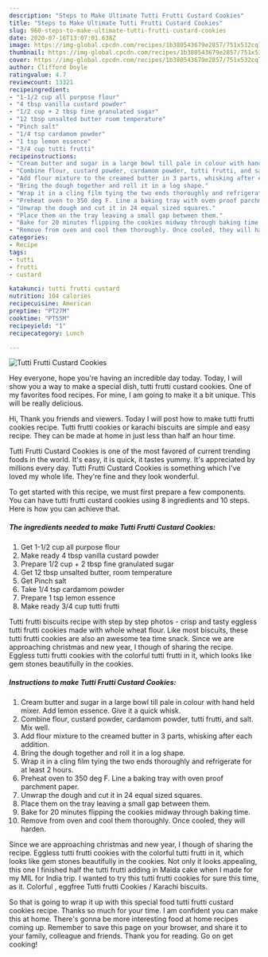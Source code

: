 ```yaml
---
description: "Steps to Make Ultimate Tutti Frutti Custard Cookies"
title: "Steps to Make Ultimate Tutti Frutti Custard Cookies"
slug: 960-steps-to-make-ultimate-tutti-frutti-custard-cookies
date: 2020-07-16T13:07:01.638Z
image: https://img-global.cpcdn.com/recipes/1b380543679e2857/751x532cq70/tutti-frutti-custard-cookies-recipe-main-photo.jpg
thumbnail: https://img-global.cpcdn.com/recipes/1b380543679e2857/751x532cq70/tutti-frutti-custard-cookies-recipe-main-photo.jpg
cover: https://img-global.cpcdn.com/recipes/1b380543679e2857/751x532cq70/tutti-frutti-custard-cookies-recipe-main-photo.jpg
author: Clifford Doyle
ratingvalue: 4.7
reviewcount: 13321
recipeingredient:
- "1-1/2 cup all purpose flour"
- "4 tbsp vanilla custard powder"
- "1/2 cup + 2 tbsp fine granulated sugar"
- "12 tbsp unsalted butter room temperature"
- "Pinch salt"
- "1/4 tsp cardamom powder"
- "1 tsp lemon essence"
- "3/4 cup tutti frutti"
recipeinstructions:
- "Cream butter and sugar in a large bowl till pale in colour with hand held mixer. Add lemon essence. Give it a quick whisk."
- "Combine flour, custard powder, cardamom powder, tutti frutti, and salt. Mix well."
- "Add flour mixture to the creamed butter in 3 parts, whisking after each addition."
- "Bring the dough together and roll it in a log shape."
- "Wrap it in a cling film tying the two ends thoroughly and refrigerate for at least 2 hours."
- "Preheat oven to 350 deg F. Line a baking tray with oven proof parchment paper."
- "Unwrap the dough and cut it in 24 equal sized squares."
- "Place them on the tray leaving a small gap between them."
- "Bake for 20 minutes flipping the cookies midway through baking time."
- "Remove from oven and cool them thoroughly. Once cooled, they will harden."
categories:
- Recipe
tags:
- tutti
- frutti
- custard

katakunci: tutti frutti custard 
nutrition: 104 calories
recipecuisine: American
preptime: "PT27M"
cooktime: "PT55M"
recipeyield: "1"
recipecategory: Lunch

---
```



![Tutti Frutti Custard Cookies](https://img-global.cpcdn.com/recipes/1b380543679e2857/751x532cq70/tutti-frutti-custard-cookies-recipe-main-photo.jpg)

Hey everyone, hope you're having an incredible day today. Today, I will show you a way to make a special dish, tutti frutti custard cookies. One of my favorites food recipes. For mine, I am going to make it a bit unique. This will be really delicious.

Hi, Thank you friends and viewers. Today I will post how to make tutti frutti cookies recipe. Tutti frutti cookies or karachi biscuits are simple and easy recipe. They can be made at home in just less than half an hour time.

Tutti Frutti Custard Cookies is one of the most favored of current trending foods in the world. It's easy, it is quick, it tastes yummy. It's appreciated by millions every day. Tutti Frutti Custard Cookies is something which I've loved my whole life. They're fine and they look wonderful.


To get started with this recipe, we must first prepare a few components. You can have tutti frutti custard cookies using 8 ingredients and 10 steps. Here is how you can achieve that.

<!--inarticleads1-->

##### The ingredients needed to make Tutti Frutti Custard Cookies:

1. Get 1-1/2 cup all purpose flour
1. Make ready 4 tbsp vanilla custard powder
1. Prepare 1/2 cup + 2 tbsp fine granulated sugar
1. Get 12 tbsp unsalted butter, room temperature
1. Get Pinch salt
1. Take 1/4 tsp cardamom powder
1. Prepare 1 tsp lemon essence
1. Make ready 3/4 cup tutti frutti


Tutti frutti biscuits recipe with step by step photos - crisp and tasty eggless tutti frutti cookies made with whole wheat flour. Like most biscuits, these tutti frutti cookies are also an awesome tea time snack. Since we are approaching christmas and new year, I though of sharing the recipe. Eggless tutti frutti cookies with the colorful tutti frutti in it, which looks like gem stones beautifully in the cookies. 

<!--inarticleads2-->

##### Instructions to make Tutti Frutti Custard Cookies:

1. Cream butter and sugar in a large bowl till pale in colour with hand held mixer. Add lemon essence. Give it a quick whisk.
1. Combine flour, custard powder, cardamom powder, tutti frutti, and salt. Mix well.
1. Add flour mixture to the creamed butter in 3 parts, whisking after each addition.
1. Bring the dough together and roll it in a log shape.
1. Wrap it in a cling film tying the two ends thoroughly and refrigerate for at least 2 hours.
1. Preheat oven to 350 deg F. Line a baking tray with oven proof parchment paper.
1. Unwrap the dough and cut it in 24 equal sized squares.
1. Place them on the tray leaving a small gap between them.
1. Bake for 20 minutes flipping the cookies midway through baking time.
1. Remove from oven and cool them thoroughly. Once cooled, they will harden.


Since we are approaching christmas and new year, I though of sharing the recipe. Eggless tutti frutti cookies with the colorful tutti frutti in it, which looks like gem stones beautifully in the cookies. Not only it looks appealing, this one I finished half the tutti frutti adding in Maida cake when I made for my MIL for India trip. I wanted to try this tutti frutti cookies for sure this time, as it. Colorful , eggfree Tutti frutti Cookies / Karachi biscuits. 

So that is going to wrap it up with this special food tutti frutti custard cookies recipe. Thanks so much for your time. I am confident you can make this at home. There's gonna be more interesting food at home recipes coming up. Remember to save this page on your browser, and share it to your family, colleague and friends. Thank you for reading. Go on get cooking!
